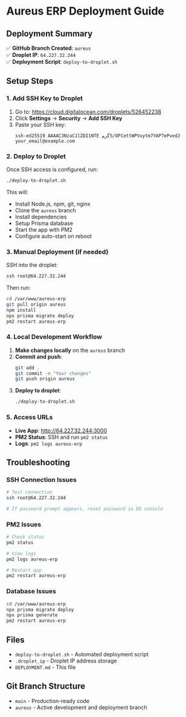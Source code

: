 # Aureus ERP Deployment Guide

## Deployment Summary

✅ **GitHub Branch Created**: `aureus`  
✅ **Droplet IP**: `64.227.32.244`  
✅ **Deployment Script**: `deploy-to-droplet.sh`

## Setup Steps

### 1. Add SSH Key to Droplet

1. Go to: https://cloud.digitalocean.com/droplets/526452238
2. Click **Settings** → **Security** → **Add SSH Key**
3. Paste your SSH key:
   ```
   ssh-ed25519 AAAAC3NzaC1lZDI1NTE گرمS/OFCettWPVuytm7YAP7ePvedJ your_email@example.com
   ```

### 2. Deploy to Droplet

Once SSH access is configured, run:

```bash
./deploy-to-droplet.sh
```

This will:
- Install Node.js, npm, git, nginx
- Clone the `aureus` branch
- Install dependencies
- Setup Prisma database
- Start the app with PM2
- Configure auto-start on reboot

### 3. Manual Deployment (if needed)

SSH into the droplet:
```bash
ssh root@64.227.32.244
```

Then run:
```bash
cd /var/www/aureus-erp
git pull origin aureus
npm install
npx prisma migrate deploy
pm2 restart aureus-erp
```

### 4. Local Development Workflow

1. **Make changes locally** on the `aureus` branch
2. **Commit and push**:
   ```bash
   git add .
   git commit -m "Your changes"
   git push origin aureus
   ```
3. **Deploy to droplet**:
   ```bash
   ./deploy-to-droplet.sh
   ```

### 5. Access URLs

- **Live App**: http://64.227.32.244:3000
- **PM2 Status**: SSH and run `pm2 status`
- **Logs**: `pm2 logs aureus-erp`

## Troubleshooting

### SSH Connection Issues
```bash
# Test connection
ssh root@64.227.32.244

# If password prompt appears, reset password in DO console
```

### PM2 Issues
```bash
# Check status
pm2 status

# View logs
pm2 logs aureus-erp

# Restart app
pm2 restart aureus-erp
```

### Database Issues
```bash
cd /var/www/aureus-erp
npx prisma migrate deploy
npx prisma generate
pm2 restart aureus-erp
```

## Files

- `deploy-to-droplet.sh` - Automated deployment script
- `.droplet_ip` - Droplet IP address storage
- `DEPLOYMENT.md` - This file

## Git Branch Structure

- `main` - Production-ready code
- `aureus` - Active development and deployment branch

